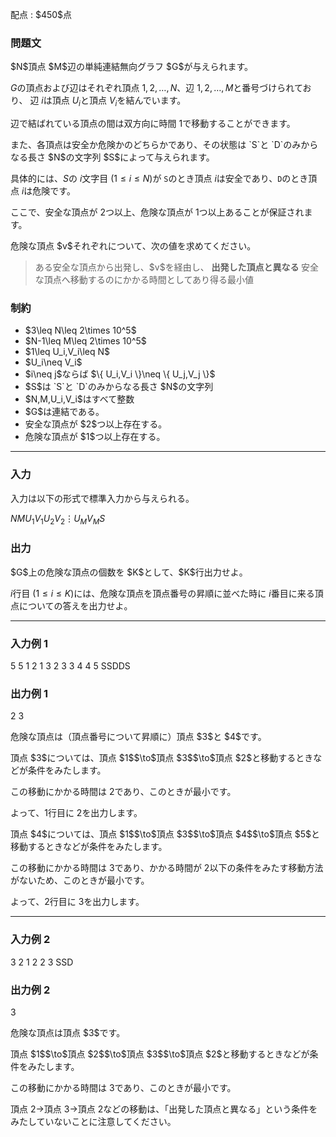 
<div>

<span>

<span>

<p>
配点 : $450$点
</p>

<div>

<section>

### **問題文**

<p>
$N$頂点 $M$辺の単純連結無向グラフ $G$が与えられます。

$G$の頂点および辺はそれぞれ頂点 $1,2,\ldots,N$、辺 $1,2,\ldots,M$と番号づけられており、
辺 $i$は頂点 $U_i$と頂点 $V_i$を結んでいます。

辺で結ばれている頂点の間は双方向に時間 $1$で移動することができます。
</p>

<p>
また、各頂点は安全か危険かのどちらかであり、その状態は `S`と `D`のみからなる長さ $N$の文字列 $S$によって与えられます。

具体的には、$S$の $i$文字目 $(1\leq i\leq N)$が `S`のとき頂点 $i$は安全であり、`D`のとき頂点 $i$は危険です。

ここで、安全な頂点が $2$つ以上、危険な頂点が $1$つ以上あることが保証されます。
</p>

<p>
危険な頂点 $v$それぞれについて、次の値を求めてください。
</p>

<blockquote>

<p>
ある安全な頂点から出発し、$v$を経由し、 
<strong>
出発した頂点と異なる
</strong>
安全な頂点へ移動するのにかかる時間としてあり得る最小値
</p>

</blockquote>

</section>

</div>

<div>

<section>

### **制約**

<ul>

<li>
$3\leq N\leq 2\times 10^5$
</li>

<li>
$N-1\leq M\leq 2\times 10^5$
</li>

<li>
$1\leq U_i,V_i\leq N$
</li>

<li>
$U_i\neq V_i$
</li>

<li>
$i\neq j$ならば $\{ U_i,V_i \}\neq \{ U_j,V_j \}$
</li>

<li>
$S$は `S`と `D`のみからなる長さ $N$の文字列
</li>

<li>
$N,M,U_i,V_i$はすべて整数
</li>

<li>
$G$は連結である。
</li>

<li>
安全な頂点が $2$つ以上存在する。
</li>

<li>
危険な頂点が $1$つ以上存在する。
</li>

</ul>

</section>

</div>

---

<div>

<div>

<section>

### **入力**

<p>
入力は以下の形式で標準入力から与えられる。
</p>

<div>

$N$$M$$U_1$$V_1$$U_2$$V_2$$\vdots$$U_M$$V_M$$S$
</div>

</section>

</div>

<div>

<section>

### **出力**

<p>
$G$上の危険な頂点の個数を $K$として、$K$行出力せよ。

$i$行目 $(1\leq i\leq K)$には、危険な頂点を頂点番号の昇順に並べた時に $i$番目に来る頂点についての答えを出力せよ。
</p>

</section>

</div>

</div>

---

<div>

<section>

### **入力例 1**

<div>

5 5
1 2
1 3
2 3
3 4
4 5
SSDDS

</div>

</section>

</div>

<div>

<section>

### **出力例 1**

<div>

2
3

</div>

<p>
危険な頂点は（頂点番号について昇順に）頂点 $3$と $4$です。
</p>

<p>
頂点 $3$については、頂点 $1$$\to$頂点 $3$$\to$頂点 $2$と移動するときなどが条件をみたします。

この移動にかかる時間は $2$であり、このときが最小です。

よって、$1$行目に $2$を出力します。
</p>

<p>
頂点 $4$については、頂点 $1$$\to$頂点 $3$$\to$頂点 $4$$\to$頂点 $5$と移動するときなどが条件をみたします。

この移動にかかる時間は $3$であり、かかる時間が $2$以下の条件をみたす移動方法がないため、このときが最小です。

よって、$2$行目に $3$を出力します。
</p>

</section>

</div>

---

<div>

<section>

### **入力例 2**

<div>

3 2
1 2
2 3
SSD

</div>

</section>

</div>

<div>

<section>

### **出力例 2**

<div>

3

</div>

<p>
危険な頂点は頂点 $3$です。
</p>

<p>
頂点 $1$$\to$頂点 $2$$\to$頂点 $3$$\to$頂点 $2$と移動するときなどが条件をみたします。

この移動にかかる時間は $3$であり、このときが最小です。

頂点 $2$$\to$頂点 $3$$\to$頂点 $2$などの移動は、「出発した頂点と異なる」という条件をみたしていないことに注意してください。
</p>

</section>

</div>

</span>

</span>

</div>
